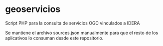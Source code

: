 # geoservicios
Script PHP para la consulta de servicios OGC vinculados a IDERA

Se mantiene el archivo sources.json manualmente para que el resto de los aplicativos lo consuman desde este repositorio.
